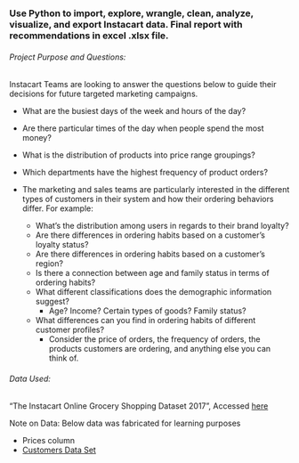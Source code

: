 ### Use Python to import, explore, wrangle, clean, analyze, visualize, and export Instacart data. Final report with recommendations in excel .xlsx file. 


###### Project Purpose and Questions:
Instacart Teams are looking to answer the questions below to guide their decisions for future targeted marketing campaigns.
* What are the busiest days of the week and hours of the day?
* Are there particular times of the day when people spend the most money?
* What is the distribution of products into price range groupings?
* Which departments have the highest frequency of product orders?

* The marketing and sales teams are particularly interested in the different types of customers in their system and how their ordering behaviors differ. For example:
  * What’s the distribution among users in regards to their brand loyalty?
  * Are there differences in ordering habits based on a customer’s loyalty status?
  * Are there differences in ordering habits based on a customer’s region?
  * Is there a connection between age and family status in terms of ordering habits?
  * What different classifications does the demographic information suggest? 
    * Age? Income? Certain types of goods? Family status?
  * What differences can you find in ordering habits of different customer profiles?
    * Consider the price of orders, the frequency of orders, the products customers are ordering, and anything else you can think of.


###### Data Used:
“The Instacart Online Grocery Shopping Dataset 2017”, Accessed [here](https://www.instacart.com/datasets/grocery-shopping-2017)					

Note on Data:  Below data was fabricated for learning purposes							
* Prices column						
* [Customers Data Set](https://s3.amazonaws.com/coach-courses-us/public/courses/data-immersion/A4/A4_Data_Assets/customers.zip)						
